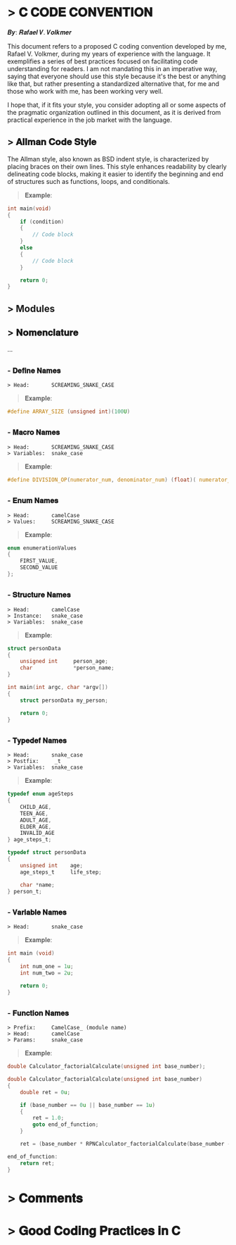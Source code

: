 # > 𝐂 𝐂𝐎𝐃𝐄 𝐂𝐎𝐍𝐕𝐄𝐍𝐓𝐈𝐎𝐍

𝑩𝒚: 𝑹𝒂𝒇𝒂𝒆𝒍 𝑽. 𝑽𝒐𝒍𝒌𝒎𝒆𝒓

This document refers to a proposed C coding convention developed by me, Rafael V. Volkmer, during my years of experience with the language. It exemplifies a series of best practices focused on facilitating code understanding for readers. I am not mandating this in an imperative way, saying that everyone should use this style because it's the best or anything like that, but rather presenting a standardized alternative that, for me and those who work with me, has been working very well.

I hope that, if it fits your style, you consider adopting all or some aspects of the pragmatic organization outlined in this document, as it is derived from practical experience in the job market with the language.

## > 𝐀𝐥𝐥𝐦𝐚𝐧 𝐂𝐨𝐝𝐞 𝐒𝐭𝐲𝐥𝐞

The Allman style, also known as BSD indent style, is characterized by placing braces on their own lines. This style enhances readability by clearly delineating code blocks, making it easier to identify the beginning and end of structures such as functions, loops, and conditionals.

> 𝐄𝐱𝐚𝐦𝐩𝐥𝐞:
```c
int main(void)
{
    if (condition)
    {
        // Code block
    }
    else
    {
        // Code block
    }

    return 0;
}
```

## > Modules

## > 𝐍𝐨𝐦𝐞𝐧𝐜𝐥𝐚𝐭𝐮𝐫𝐞
...
## 
### - 𝐃𝐞𝐟𝐢𝐧𝐞 𝐍𝐚𝐦𝐞𝐬
```
> Head:       SCREAMING_SNAKE_CASE
```
> 𝐄𝐱𝐚𝐦𝐩𝐥𝐞:
```c
#define ARRAY_SIZE (unsigned int)(100U)
```
## 
### - 𝐌𝐚𝐜𝐫𝐨 𝐍𝐚𝐦𝐞𝐬
```
> Head:       SCREAMING_SNAKE_CASE
> Variables:  snake_case
```
> 𝐄𝐱𝐚𝐦𝐩𝐥𝐞:
```c
#define DIVISION_OP(numerator_num, denominator_num) (float)( numerator_num / denominator_num)
```
## 
### - 𝐄𝐧𝐮𝐦 𝐍𝐚𝐦𝐞𝐬

```
> Head:       camelCase
> Values:     SCREAMING_SNAKE_CASE
```
> 𝐄𝐱𝐚𝐦𝐩𝐥𝐞:
```c
enum enumerationValues
{
    FIRST_VALUE,
    SECOND_VALUE
};
```
## 
### - 𝐒𝐭𝐫𝐮𝐜𝐭𝐮𝐫𝐞 𝐍𝐚𝐦𝐞𝐬

```
> Head:       camelCase
> Instance:   snake_case
> Variables:  snake_case
```
> 𝐄𝐱𝐚𝐦𝐩𝐥𝐞:
```c
struct personData
{
    unsigned int     person_age;
    char             *person_name;
}

int main(int argc, char *argv[])
{
    struct personData my_person;

    return 0;
}
```
## 
### - 𝐓𝐲𝐩𝐞𝐝𝐞𝐟 𝐍𝐚𝐦𝐞𝐬

```
> Head:       snake_case
> Postfix:     _t
> Variables:  snake_case
```
> 𝐄𝐱𝐚𝐦𝐩𝐥𝐞:
```c
typedef enum ageSteps
{
    CHILD_AGE,
    TEEN_AGE,
    ADULT_AGE,
    ELDER_AGE,
    INVALID_AGE
} age_steps_t;

typedef struct personData
{
    unsigned int    age;
    age_steps_t     life_step;

    char *name;
} person_t;
```
## 
### - 𝐕𝐚𝐫𝐢𝐚𝐛𝐥𝐞 𝐍𝐚𝐦𝐞𝐬

```
> Head:       snake_case
```
> 𝐄𝐱𝐚𝐦𝐩𝐥𝐞:
```c
int main (void)
{
    int num_one = 1u;
    int num_two = 2u;

    return 0;
}
```
## 
### - 𝐅𝐮𝐧𝐜𝐭𝐢𝐨𝐧 𝐍𝐚𝐦𝐞𝐬
```
> Prefix:     CamelCase_ (module name)
> Head:       camelCase
> Params:     snake_case
```
> 𝐄𝐱𝐚𝐦𝐩𝐥𝐞:
```c
double Calculator_factorialCalculate(unsigned int base_number);

double Calculator_factorialCalculate(unsigned int base_number) 
{
    double ret = 0u;

    if (base_number == 0u || base_number == 1u)
    {
        ret = 1.0;
        goto end_of_function;
    }

    ret = (base_number * RPNCalculator_factorialCalculate(base_number - 1u));

end_of_function:
    return ret;
} 
```

# > 𝐂𝐨𝐦𝐦𝐞𝐧𝐭𝐬

# > 𝐆𝐨𝐨𝐝 𝐂𝐨𝐝𝐢𝐧𝐠 𝐏𝐫𝐚𝐜𝐭𝐢𝐜𝐞𝐬 𝐢𝐧 𝐂
